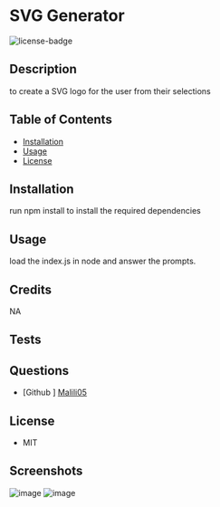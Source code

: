 
# SVG Generator
![license-badge](https://img.shields.io/badge/license-MIT-blue.svg)

## Description
to create a SVG logo for the user from their selections 

## Table of Contents
- [Installation](#installation)
- [Usage](#usage)
- [License](#License)

## Installation
run npm install to install the required dependencies


## Usage
load the index.js in node and answer the prompts. 

## Credits
NA

## Tests

## Questions
- [Github ] [Malili05](https://github.com/Malili05)


## License
- MIT

## Screenshots
  ![image](https://github.com/Malili05/SVG-logo-maker/assets/141981157/9c83d32d-3a0a-4e4b-80a0-0903c9261e55)
![image](https://github.com/Malili05/SVG-logo-maker/assets/141981157/31de81ac-7b01-4112-b09c-27fd976cb9b4)
  
